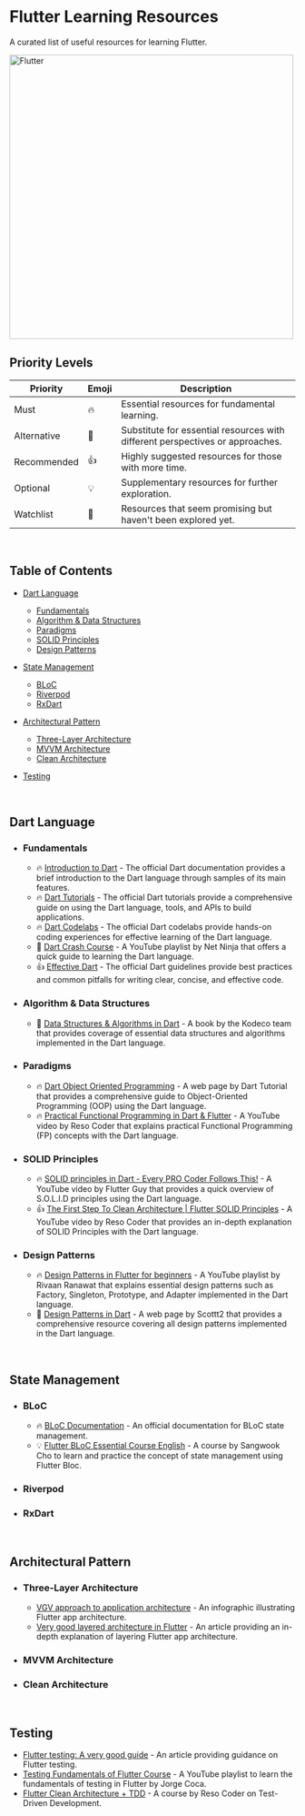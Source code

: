 # Flutter Learning Resources
A curated list of useful resources for learning Flutter.

<a href="https://flutter.dev/">
    <img alt="Flutter" src="https://storage.googleapis.com/cms-storage-bucket/acb0587990b4e7890b95.png" width='500'>
</a>

<br>

##  Priority Levels
| Priority | Emoji | Description |
| -------------- | ----- | ----------- |
| Must | 🔥 | Essential resources for fundamental learning. |
| Alternative | 🔄 | Substitute for essential resources with different perspectives or approaches. |
| Recommended | 👍 | Highly suggested resources for those with more time. |
| Optional | 💡 | Supplementary resources for further exploration. |
| Watchlist | 👀 | Resources that seem promising but haven't been explored yet. |

<br>

## Table of Contents
- [Dart Language](#dart-language)
  - [Fundamentals](#fundamentals)
  - [Algorithm & Data Structures](#algo-ds)
  - [Paradigms](#paradigms)
  - [SOLID Principles](#solid)
  - [Design Patterns](#design-patterns)

- [State Management](#state-management)
  - [BLoC](#bloc)
  - [Riverpod](#riverpod)
  - [RxDart](#rxdart)
- [Architectural Pattern](#architectural-pattern)
  - [Three-Layer Architecture](#three-layer)
  - [MVVM Architecture](#mvvm)
  - [Clean Architecture](#clean)
- [Testing](#testing)

<br>

## Dart Language<a name="dart-language"></a>
- ### Fundamentals<a name="fundamentals"></a>
    - 🔥 [Introduction to Dart](https://dart.dev/language) - The official Dart documentation provides a brief introduction to the Dart language through samples of its main features.
    - 🔥 [Dart Tutorials](https://dart.dev/tutorials) - The official Dart tutorials provide a comprehensive guide on using the Dart language, tools, and APIs to build applications.
    - 🔥 [Dart Codelabs](https://dart.dev/codelabs) -  The official Dart codelabs provide hands-on coding experiences for effective learning of the Dart language.
    - 🔄 [Dart Crash Course](https://youtube.com/playlist?list=PL4cUxeGkcC9iVGY3ppchN9kIauln8IiEh&si=5sx5krEOZ7osTHqk) - A YouTube playlist by Net Ninja that offers a quick guide to learning the Dart language.
    - 👍 [Effective Dart](https://dart.dev/effective-dart) - The official Dart guidelines provide best practices and common pitfalls for writing clear, concise, and effective code.
- ### Algorithm & Data Structures<a name="algo-ds"></a>
    - 👀 [Data Structures & Algorithms in Dart](https://www.kodeco.com/books/data-structures-algorithms-in-dart) - A book by the Kodeco team that provides coverage of essential data structures and algorithms implemented in the Dart language.
- ### Paradigms<a name="paradigms"></a>
    - 🔥 [Dart Object Oriented Programming](https://dart-tutorial.com/object-oriented-programming/) - A web page by Dart Tutorial that provides a comprehensive guide to Object-Oriented Programming (OOP) using the Dart language.
    - 🔥 [Practical Functional Programming in Dart & Flutter](https://youtu.be/8U2NH4fEmSs?si=FgZgDNy2e0bRIIGr) - A YouTube video by Reso Coder that explains practical Functional Programming (FP) concepts with the Dart language.
- ### SOLID Principles<a name="solid"></a>
    - 🔥 [SOLID principles in Dart - Every PRO Coder Follows This!](https://www.youtube.com/watch?v=A5Q5F7lCquQ&ab_channel=FlutterGuys) - A YouTube video by Flutter Guy that provides a quick overview of S.O.L.I.D principles using the Dart language.
    - 👍 [The First Step To Clean Architecture | Flutter SOLID Principles](https://www.youtube.com/watch?v=RhXh09PMI1I&t=1457s&ab_channel=RivaanRanawat) - A YouTube video by Reso Coder that provides an in-depth explanation of SOLID Principles with the Dart language.
- ### Design Patterns<a name="design-patterns"></a>
    - 🔥 [Design Patterns in Flutter for beginners](https://youtube.com/playlist?list=PLlzmAWV2yTgB-1LdoO-9vCTgrE-1dyWKP&si=g5ycWn9cBBG7Os63) - A YouTube playlist by Rivaan Ranawat that explains essential design patterns such as Factory, Singleton, Prototype, and Adapter implemented in the Dart language.
    - 👀 [Design Patterns in Dart](https://scottt2.github.io/design-patterns-in-dart/) - A web page by Scottt2 that provides a comprehensive resource covering all design patterns implemented in the Dart language.

<br>

## State Management<a name="state-management"></a>
- ### BLoC<a name="bloc"></a>
    - 🔥 [BLoC Documentation](https://bloclibrary.dev/getting-started/) - An official documentation for BLoC state management.
    - 💡 [Flutter BLoC Essential Course English](https://www.udemy.com/course/flutter-bloc-essential-course-english/) - A course by Sangwook Cho to learn and practice the concept of state management using Flutter Bloc.
- ### Riverpod<a name="riverpod"></a>
- ### RxDart<a name="rxdart"></a>

<br>

## Architectural Pattern<a name="architectural-pattern"></a>
- ### Three-Layer Architecture<a name="three-layer"></a>
    - [VGV approach to application architecture](https://verygood.ventures/blog/vgv-approach-to-application-architecture) - An infographic illustrating Flutter app architecture.
    - [Very good layered architecture in Flutter](https://verygood.ventures/blog/very-good-flutter-architecture) - An article providing an in-depth explanation of layering Flutter app architecture.
- ### MVVM Architecture<a name="mvvm"></a>
- ### Clean Architecture<a name="clean"></a>

<br>

## Testing<a name="testing"></a>
- [Flutter testing: A very good guide](https://verygood.ventures/blog/guide-to-flutter-testing) - An article providing guidance on Flutter testing.
- [Testing Fundamentals of Flutter Course](https://www.youtube.com/playlist?list=PLprI2satkVdFwpxo_bjFkCxXz5RluG8FY) - A YouTube playlist to learn the fundamentals of testing in Flutter by Jorge Coca.
- [Flutter Clean Architecture + TDD](https://resocoder.com/flutter-clean-architecture-tdd/) - A course by Reso Coder on Test-Driven Development.
